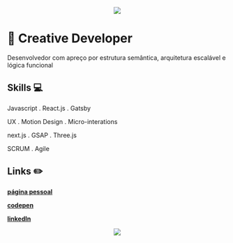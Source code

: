 <p align='center'>
  <img align='center' src="https://i.pinimg.com/originals/bb/09/58/bb0958d5f92bf787c6091c850b30a6e2.gif">
<p/>

# :city_sunset: Creative Developer

Desenvolvedor com apreço por estrutura semântica, arquitetura escalável e lógica funcional 

## Skills 💻

Javascript . React.js . Gatsby

UX . Motion Design . Micro-interations

next.js . GSAP . Three.js

SCRUM . Agile

## Links :pencil2:

[**página pessoal**](https://baltazarparra.github.io/)

[**codepen**](https://codepen.io/baltazarparra)

[**linkedIn**](https://www.linkedin.com/in/baltazarparra/)

<p align='center'>
  <img align='center' src="https://visitor-badge.glitch.me/badge?page_id=baltazarparra.visitor-badge">
<p/>
